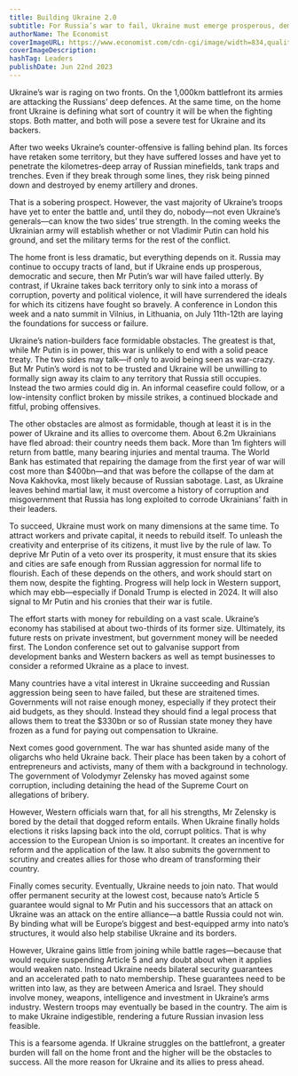 ```yaml
---
title: Building Ukraine 2.0
subtitle: For Russia’s war to fail, Ukraine must emerge prosperous, democratic and secure
authorName: The Economist
coverImageURL: https://www.economist.com/cdn-cgi/image/width=834,quality=80,format=auto/content-assets/images/20230624_LDD003.jpg
coverImageDescription:  
hashTag: Leaders
publishDate: Jun 22nd 2023
---
```


Ukraine’s war is raging on two fronts. On the 1,000km battlefront its armies are attacking the Russians’ deep defences. At the same time, on the home front Ukraine is defining what sort of country it will be when the fighting stops. Both matter, and both will pose a severe test for Ukraine and its backers.

After two weeks Ukraine’s counter-offensive is falling behind plan. Its forces have retaken some territory, but they have suffered losses and have yet to penetrate the kilometres-deep array of Russian minefields, tank traps and trenches. Even if they break through some lines, they risk being pinned down and destroyed by enemy artillery and drones.

That is a sobering prospect. However, the vast majority of Ukraine’s troops have yet to enter the battle and, until they do, nobody—not even Ukraine’s generals—can know the two sides’ true strength. In the coming weeks the Ukrainian army will establish whether or not Vladimir Putin can hold his ground, and set the military terms for the rest of the conflict.

The home front is less dramatic, but everything depends on it. Russia may continue to occupy tracts of land, but if Ukraine ends up prosperous, democratic and secure, then Mr Putin’s war will have failed utterly. By contrast, if Ukraine takes back territory only to sink into a morass of corruption, poverty and political violence, it will have surrendered the ideals for which its citizens have fought so bravely. A conference in London this week and a nato summit in Vilnius, in Lithuania, on July 11th-12th are laying the foundations for success or failure.

Ukraine’s nation-builders face formidable obstacles. The greatest is that, while Mr Putin is in power, this war is unlikely to end with a solid peace treaty. The two sides may talk—if only to avoid being seen as war-crazy. But Mr Putin’s word is not to be trusted and Ukraine will be unwilling to formally sign away its claim to any territory that Russia still occupies. Instead the two armies could dig in. An informal ceasefire could follow, or a low-intensity conflict broken by missile strikes, a continued blockade and fitful, probing offensives.

The other obstacles are almost as formidable, though at least it is in the power of Ukraine and its allies to overcome them. About 6.2m Ukrainians have fled abroad: their country needs them back. More than 1m fighters will return from battle, many bearing injuries and mental trauma. The World Bank has estimated that repairing the damage from the first year of war will cost more than $400bn—and that was before the collapse of the dam at Nova Kakhovka, most likely because of Russian sabotage. Last, as Ukraine leaves behind martial law, it must overcome a history of corruption and misgovernment that Russia has long exploited to corrode Ukrainians’ faith in their leaders.

To succeed, Ukraine must work on many dimensions at the same time. To attract workers and private capital, it needs to rebuild itself. To unleash the creativity and enterprise of its citizens, it must live by the rule of law. To deprive Mr Putin of a veto over its prosperity, it must ensure that its skies and cities are safe enough from Russian aggression for normal life to flourish. Each of these depends on the others, and work should start on them now, despite the fighting. Progress will help lock in Western support, which may ebb—especially if Donald Trump is elected in 2024. It will also signal to Mr Putin and his cronies that their war is futile.

The effort starts with money for rebuilding on a vast scale. Ukraine’s economy has stabilised at about two-thirds of its former size. Ultimately, its future rests on private investment, but government money will be needed first. The London conference set out to galvanise support from development banks and Western backers as well as tempt businesses to consider a reformed Ukraine as a place to invest.

Many countries have a vital interest in Ukraine succeeding and Russian aggression being seen to have failed, but these are straitened times. Governments will not raise enough money, especially if they protect their aid budgets, as they should. Instead they should find a legal process that allows them to treat the $330bn or so of Russian state money they have frozen as a fund for paying out compensation to Ukraine.

Next comes good government. The war has shunted aside many of the oligarchs who held Ukraine back. Their place has been taken by a cohort of entrepreneurs and activists, many of them with a background in technology. The government of Volodymyr Zelensky has moved against some corruption, including detaining the head of the Supreme Court on allegations of bribery.

However, Western officials warn that, for all his strengths, Mr Zelensky is bored by the detail that dogged reform entails. When Ukraine finally holds elections it risks lapsing back into the old, corrupt politics. That is why accession to the European Union is so important. It creates an incentive for reform and the application of the law. It also submits the government to scrutiny and creates allies for those who dream of transforming their country.

Finally comes security. Eventually, Ukraine needs to join nato. That would offer permanent security at the lowest cost, because nato’s Article 5 guarantee would signal to Mr Putin and his successors that an attack on Ukraine was an attack on the entire alliance—a battle Russia could not win. By binding what will be Europe’s biggest and best-equipped army into nato’s structures, it would also help stabilise Ukraine and its borders.

However, Ukraine gains little from joining while battle rages—because that would require suspending Article 5 and any doubt about when it applies would weaken nato. Instead Ukraine needs bilateral security guarantees and an accelerated path to nato membership. These guarantees need to be written into law, as they are between America and Israel. They should involve money, weapons, intelligence and investment in Ukraine’s arms industry. Western troops may eventually be based in the country. The aim is to make Ukraine indigestible, rendering a future Russian invasion less feasible.

This is a fearsome agenda. If Ukraine struggles on the battlefront, a greater burden will fall on the home front and the higher will be the obstacles to success. All the more reason for Ukraine and its allies to press ahead. 